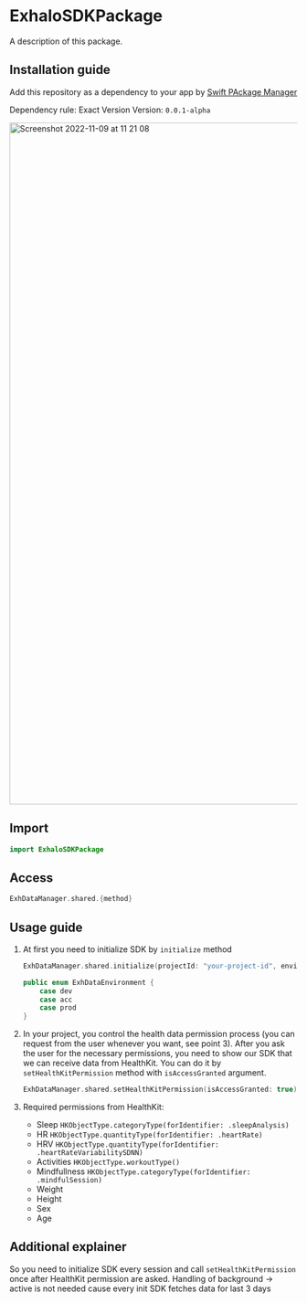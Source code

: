 # ExhaloSDKPackage

A description of this package.

## Installation guide

Add this repository as a dependency to your app by [Swift PAckage Manager](https://developer.apple.com/documentation/xcode/adding-package-dependencies-to-your-app)

Dependency rule: Exact Version
Version: `0.0.1-alpha`

<img width="1194" alt="Screenshot 2022-11-09 at 11 21 08" src="https://user-images.githubusercontent.com/23015635/200804989-5a07b219-b501-4772-8313-6abb9284264d.png">


## Import
```swift
import ExhaloSDKPackage
```

## Access

```swift
ExhDataManager.shared.{method}
```

## Usage guide
1. At first you need to initialize SDK by `initialize` method

    ```swift
    ExhDataManager.shared.initialize(projectId: "your-project-id", environment: ExhDataEnvironment)

    public enum ExhDataEnvironment {
        case dev
        case acc
        case prod
    }
    ```

2. In your project, you control the health data permission process (you can request from the user whenever you want, see point 3). After you ask the user for the necessary permissions, you need to show our SDK that we can receive data from HealthKit. You can do it by `setHealthKitPermission` method with `isAccessGranted` argument.

    ```swift
    ExhDataManager.shared.setHealthKitPermission(isAccessGranted: true)
    ```

3. Required permissions from HealthKit:
    - Sleep         `HKObjectType.categoryType(forIdentifier: .sleepAnalysis)`
    - HR            `HKObjectType.quantityType(forIdentifier: .heartRate)`
    - HRV           `HKObjectType.quantityType(forIdentifier: .heartRateVariabilitySDNN)`
    - Activities    `HKObjectType.workoutType()`
    - Mindfullness  `HKObjectType.categoryType(forIdentifier: .mindfulSession)`
    - Weight
    - Height
    - Sex
    - Age

## Additional explainer

So you need to initialize SDK every session and call `setHealthKitPermission` once after HealthKit permission are asked. Handling of background -> active is not needed cause every init SDK fetches data for last 3 days



